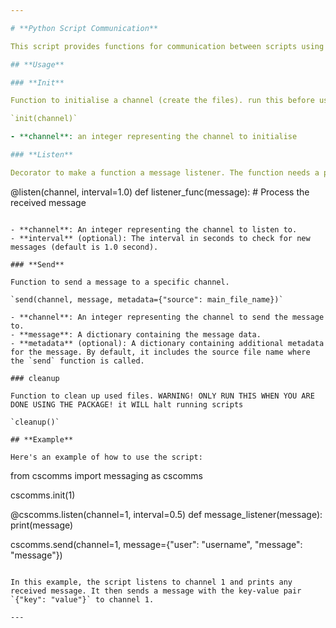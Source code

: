 ```yaml
---

# **Python Script Communication**

This script provides functions for communication between scripts using message passing. It includes a decorator `listen` to mark a function as a message listener and a function `send` to send messages to specific channels.

## **Usage**

### **Init**

Function to initialise a channel (create the files). run this before using the channel!

`init(channel)`

- **channel**: an integer representing the channel to initialise

### **Listen**

Decorator to make a function a message listener. The function needs a parameter for the message, which it will return as a dictionary.

```
@listen(channel, interval=1.0)
def listener_func(message):
    # Process the received message
```

- **channel**: An integer representing the channel to listen to.
- **interval** (optional): The interval in seconds to check for new messages (default is 1.0 second).

### **Send**

Function to send a message to a specific channel.

`send(channel, message, metadata={"source": main_file_name})`

- **channel**: An integer representing the channel to send the message to.
- **message**: A dictionary containing the message data.
- **metadata** (optional): A dictionary containing additional metadata for the message. By default, it includes the source file name where the `send` function is called.

### cleanup

Function to clean up used files. WARNING! ONLY RUN THIS WHEN YOU ARE DONE USING THE PACKAGE! it WILL halt running scripts

`cleanup()`

## **Example**

Here's an example of how to use the script:

```
from cscomms import messaging as cscomms

cscomms.init(1)

@cscomms.listen(channel=1, interval=0.5)
def message_listener(message):
  print(message)

cscomms.send(channel=1, message={"user": "username", "message": "message"})
```

In this example, the script listens to channel 1 and prints any received message. It then sends a message with the key-value pair `{"key": "value"}` to channel 1.

---
```

